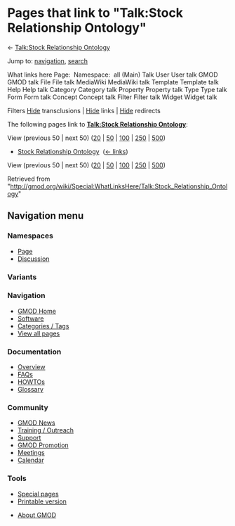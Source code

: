 <div id="mw-page-base" class="noprint">

</div>

<div id="mw-head-base" class="noprint">

</div>

<div id="content" class="mw-body" role="main">

<span id="top"></span>

<div id="mw-js-message" style="display:none;">

</div>



# <span dir="auto">Pages that link to "Talk:Stock Relationship Ontology"</span>

<div id="bodyContent">

<div id="contentSub">

← [Talk:Stock Relationship
Ontology](/wiki/Talk:Stock_Relationship_Ontology "Talk:Stock Relationship Ontology")

</div>

<div id="jump-to-nav" class="mw-jump">

Jump to: [navigation](#mw-navigation), [search](#p-search)

</div>

<div id="mw-content-text">

What links here Page:  Namespace:  all (Main) Talk User User talk GMOD
GMOD talk File File talk MediaWiki MediaWiki talk Template Template talk
Help Help talk Category Category talk Property Property talk Type Type
talk Form Form talk Concept Concept talk Filter Filter talk Widget
Widget talk

Filters
[Hide](/mediawiki/index.php?title=Special:WhatLinksHere/Talk:Stock_Relationship_Ontology&hidetrans=1 "Special:WhatLinksHere/Talk:Stock Relationship Ontology")
transclusions \|
[Hide](/mediawiki/index.php?title=Special:WhatLinksHere/Talk:Stock_Relationship_Ontology&hidelinks=1 "Special:WhatLinksHere/Talk:Stock Relationship Ontology")
links \|
[Hide](/mediawiki/index.php?title=Special:WhatLinksHere/Talk:Stock_Relationship_Ontology&hideredirs=1 "Special:WhatLinksHere/Talk:Stock Relationship Ontology")
redirects

The following pages link to **[Talk:Stock Relationship
Ontology](/wiki/Talk:Stock_Relationship_Ontology "Talk:Stock Relationship Ontology")**:

View (previous 50 \| next 50)
([20](/mediawiki/index.php?title=Special:WhatLinksHere/Talk:Stock_Relationship_Ontology&limit=20 "Special:WhatLinksHere/Talk:Stock Relationship Ontology")
\|
[50](/mediawiki/index.php?title=Special:WhatLinksHere/Talk:Stock_Relationship_Ontology&limit=50 "Special:WhatLinksHere/Talk:Stock Relationship Ontology")
\|
[100](/mediawiki/index.php?title=Special:WhatLinksHere/Talk:Stock_Relationship_Ontology&limit=100 "Special:WhatLinksHere/Talk:Stock Relationship Ontology")
\|
[250](/mediawiki/index.php?title=Special:WhatLinksHere/Talk:Stock_Relationship_Ontology&limit=250 "Special:WhatLinksHere/Talk:Stock Relationship Ontology")
\|
[500](/mediawiki/index.php?title=Special:WhatLinksHere/Talk:Stock_Relationship_Ontology&limit=500 "Special:WhatLinksHere/Talk:Stock Relationship Ontology"))

- [Stock Relationship
  Ontology](/wiki/Stock_Relationship_Ontology "Stock Relationship Ontology")
  ‎ <span class="mw-whatlinkshere-tools">([←
  links](/mediawiki/index.php?title=Special:WhatLinksHere&target=Stock+Relationship+Ontology "Special:WhatLinksHere"))</span>

View (previous 50 \| next 50)
([20](/mediawiki/index.php?title=Special:WhatLinksHere/Talk:Stock_Relationship_Ontology&limit=20 "Special:WhatLinksHere/Talk:Stock Relationship Ontology")
\|
[50](/mediawiki/index.php?title=Special:WhatLinksHere/Talk:Stock_Relationship_Ontology&limit=50 "Special:WhatLinksHere/Talk:Stock Relationship Ontology")
\|
[100](/mediawiki/index.php?title=Special:WhatLinksHere/Talk:Stock_Relationship_Ontology&limit=100 "Special:WhatLinksHere/Talk:Stock Relationship Ontology")
\|
[250](/mediawiki/index.php?title=Special:WhatLinksHere/Talk:Stock_Relationship_Ontology&limit=250 "Special:WhatLinksHere/Talk:Stock Relationship Ontology")
\|
[500](/mediawiki/index.php?title=Special:WhatLinksHere/Talk:Stock_Relationship_Ontology&limit=500 "Special:WhatLinksHere/Talk:Stock Relationship Ontology"))

</div>

<div class="printfooter">

Retrieved from
"<http://gmod.org/wiki/Special:WhatLinksHere/Talk:Stock_Relationship_Ontology>"

</div>

<div id="catlinks" class="catlinks catlinks-allhidden">

</div>

<div class="visualClear">

</div>

</div>

</div>

<div id="mw-navigation">

## Navigation menu

<div id="mw-head">



<div id="left-navigation">

<div id="p-namespaces" class="vectorTabs" role="navigation"
aria-labelledby="p-namespaces-label">

### Namespaces

- <span id="ca-nstab-main"><a href="/wiki/Stock_Relationship_Ontology" accesskey="c"
  title="View the content page [c]">Page</a></span>
- <span id="ca-talk"><a href="/wiki/Talk:Stock_Relationship_Ontology" accesskey="t"
  title="Discussion about the content page [t]">Discussion</a></span>

</div>

<div id="p-variants" class="vectorMenu emptyPortlet" role="navigation"
aria-labelledby="p-variants-label">

### 

### Variants[](#)

<div class="menu">

</div>

</div>

</div>





</div>

</div>

</div>

<div id="mw-panel">

<div id="p-logo" role="banner">

<a href="/wiki/Main_Page"
style="background-image: url(http://gmod.org/images/GMOD-cogs.png);"
title="Visit the main page"></a>

</div>

<div id="p-Navigation" class="portal" role="navigation"
aria-labelledby="p-Navigation-label">

### Navigation

<div class="body">

- <span id="n-GMOD-Home">[GMOD Home](/wiki/Main_Page)</span>
- <span id="n-Software">[Software](/wiki/GMOD_Components)</span>
- <span id="n-Categories-.2F-Tags">[Categories /
  Tags](/wiki/Categories)</span>
- <span id="n-View-all-pages">[View all
  pages](/wiki/Special:AllPages)</span>

</div>

</div>

<div id="p-Documentation" class="portal" role="navigation"
aria-labelledby="p-Documentation-label">

### Documentation

<div class="body">

- <span id="n-Overview">[Overview](/wiki/Overview)</span>
- <span id="n-FAQs">[FAQs](/wiki/Category:FAQ)</span>
- <span id="n-HOWTOs">[HOWTOs](/wiki/Category:HOWTO)</span>
- <span id="n-Glossary">[Glossary](/wiki/Glossary)</span>

</div>

</div>

<div id="p-Community" class="portal" role="navigation"
aria-labelledby="p-Community-label">

### Community

<div class="body">

- <span id="n-GMOD-News">[GMOD News](/wiki/GMOD_News)</span>
- <span id="n-Training-.2F-Outreach">[Training /
  Outreach](/wiki/Training_and_Outreach)</span>
- <span id="n-Support">[Support](/wiki/Support)</span>
- <span id="n-GMOD-Promotion">[GMOD
  Promotion](/wiki/GMOD_Promotion)</span>
- <span id="n-Meetings">[Meetings](/wiki/Meetings)</span>
- <span id="n-Calendar">[Calendar](/wiki/Calendar)</span>

</div>

</div>

<div id="p-tb" class="portal" role="navigation"
aria-labelledby="p-tb-label">

### Tools

<div class="body">

- <span id="t-specialpages"><a href="/wiki/Special:SpecialPages" accesskey="q"
  title="A list of all special pages [q]">Special pages</a></span>
- <span id="t-print"><a
  href="/mediawiki/index.php?title=Special:WhatLinksHere/Talk:Stock_Relationship_Ontology&amp;printable=yes"
  rel="alternate" accesskey="p"
  title="Printable version of this page [p]">Printable version</a></span>

</div>

</div>

</div>

</div>

<div id="footer" role="contentinfo">

- <span id="footer-places-about">[About
  GMOD](/wiki/GMOD:About "GMOD:About")</span>

<!-- -->






</div>

